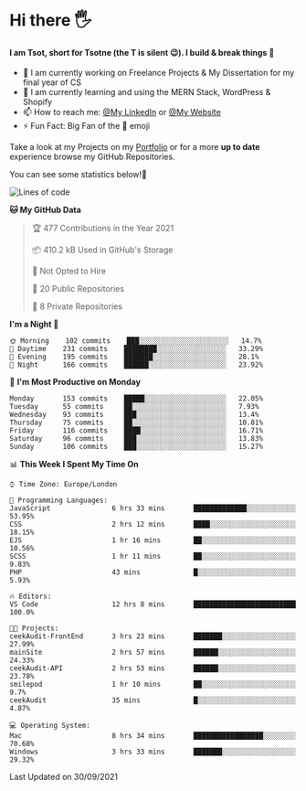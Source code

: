 # Hi there :raised_hand_with_fingers_splayed:
#### I am Tsot, short for Tsotne (the T is silent :wink:). I build & break things :space_invader:
- :telescope: I am currently working on Freelance Projects & My Dissertation for my final year of CS
- :seedling: I am currently learning and using the MERN Stack, WordPress & Shopify
- :mailbox: How to reach me: [@My LinkedIn](https://www.linkedin.com/in/tsotne-gvadzabia/) or [@My Website](https://tsotnegvadzabia.me/contact)
- :zap: Fun Fact: Big Fan of the :space_invader: emoji

Take a look at my Projects on my [Portfolio](https://tsotne.co.uk/) or for a more **up to date** experience browse my GitHub Repositories.

You can see some statistics below!:space_invader:
<!--START_SECTION:waka-->
![Lines of code](https://img.shields.io/badge/From%20Hello%20World%20I%27ve%20Written-3.5%20million%20lines%20of%20code-blue)

**🐱 My GitHub Data** 

> 🏆 477 Contributions in the Year 2021
 > 
> 📦 410.2 kB Used in GitHub's Storage 
 > 
> 🚫 Not Opted to Hire
 > 
> 📜 20 Public Repositories 
 > 
> 🔑 8 Private Repositories  
 > 
**I'm a Night 🦉** 

```text
🌞 Morning    102 commits    ███░░░░░░░░░░░░░░░░░░░░░░   14.7% 
🌆 Daytime    231 commits    ████████░░░░░░░░░░░░░░░░░   33.29% 
🌃 Evening    195 commits    ███████░░░░░░░░░░░░░░░░░░   28.1% 
🌙 Night      166 commits    ██████░░░░░░░░░░░░░░░░░░░   23.92%

```
📅 **I'm Most Productive on Monday** 

```text
Monday       153 commits    █████░░░░░░░░░░░░░░░░░░░░   22.05% 
Tuesday      55 commits     ██░░░░░░░░░░░░░░░░░░░░░░░   7.93% 
Wednesday    93 commits     ███░░░░░░░░░░░░░░░░░░░░░░   13.4% 
Thursday     75 commits     ██░░░░░░░░░░░░░░░░░░░░░░░   10.81% 
Friday       116 commits    ████░░░░░░░░░░░░░░░░░░░░░   16.71% 
Saturday     96 commits     ███░░░░░░░░░░░░░░░░░░░░░░   13.83% 
Sunday       106 commits    ███░░░░░░░░░░░░░░░░░░░░░░   15.27%

```


📊 **This Week I Spent My Time On** 

```text
⌚︎ Time Zone: Europe/London

💬 Programming Languages: 
JavaScript               6 hrs 33 mins       █████████████░░░░░░░░░░░░   53.95% 
CSS                      2 hrs 12 mins       ████░░░░░░░░░░░░░░░░░░░░░   18.15% 
EJS                      1 hr 16 mins        ██░░░░░░░░░░░░░░░░░░░░░░░   10.56% 
SCSS                     1 hr 11 mins        ██░░░░░░░░░░░░░░░░░░░░░░░   9.83% 
PHP                      43 mins             █░░░░░░░░░░░░░░░░░░░░░░░░   5.93%

🔥 Editors: 
VS Code                  12 hrs 8 mins       █████████████████████████   100.0%

🐱‍💻 Projects: 
ceekAudit-FrontEnd       3 hrs 23 mins       ███████░░░░░░░░░░░░░░░░░░   27.99% 
mainSite                 2 hrs 57 mins       ██████░░░░░░░░░░░░░░░░░░░   24.33% 
ceekAudit-API            2 hrs 53 mins       ██████░░░░░░░░░░░░░░░░░░░   23.78% 
smilepod                 1 hr 10 mins        ██░░░░░░░░░░░░░░░░░░░░░░░   9.7% 
ceekAudit                35 mins             █░░░░░░░░░░░░░░░░░░░░░░░░   4.87%

💻 Operating System: 
Mac                      8 hrs 34 mins       █████████████████░░░░░░░░   70.68% 
Windows                  3 hrs 33 mins       ███████░░░░░░░░░░░░░░░░░░   29.32%

```


 Last Updated on 30/09/2021
<!--END_SECTION:waka-->
